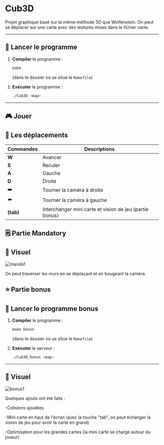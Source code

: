 # Cub3D

Projet graphique basé sur la même méthode 3D que Wolfenstein. On peut se déplacer sur une carte avec des textures mises dans le fichier carte.

---

## 🚀 Lancer le programme

1. **Compiler** le programme :
   ```bash
   make
   ```
   (dans le dossier où se situe le `Makefile`)

2. **Exécuter** le programme :
   ```bash
   ./Cub3D <map>
   ```

---

## 🎮 Jouer
## 📝 Les déplacements

| Commandes | Descriptions |
|-----------|-------------|
|   **W**   |   Avancer   |
|   **S**   |   Reculer   |
|   **A**   |   Gauche    |
|   **D**   |   Droite    |
|  **➡️**   | Tourner la caméra à droite |
|  **⬅️**   | Tourner la caméra à gauche |
| **(tab)** | Interchanger mini carte et vision de jeu (partie bonus)|

## 🗒️ Partie Mandatory
## 🎥 Visuel

![manda1](https://github.com/user-attachments/assets/c67da25d-b0cd-4171-88e8-da296d184be5)

On peut traverser les murs en se déplaçant et en bougeant la caméra.

## ⭐ Partie bonus

## 🚀 Lancer le programme bonus

1. **Compiler** le programme :
   ```bash
   make bonus
   ```
   (dans le dossier où se situe le `Makefile`)

2. **Exécuter** le serveur :
   ```bash
   ./Cub3D_bonus <map>
   ```

---

## 🎥 Visuel

![bonus1](https://github.com/user-attachments/assets/5fad19f3-4063-4408-9a86-9ad642d5edc4)

Quelques ajouts ont été faits :

-Colisions ajoutées

-Mini carte en haut de l'écran (avec la touche "tab", on peut échanger la vision de jeu pour avoir la carte en grand)

-Optimisation pour les grandes cartes (la mini carte se charge autour du joueur)

